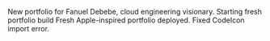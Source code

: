 New portfolio for Fanuel Debebe, cloud engineering visionary.
Starting fresh portfolio build
Fresh Apple-inspired portfolio deployed.
Fixed CodeIcon import error.
